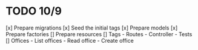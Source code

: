 # TODO 10/9

[x] Prepare migrations
[x] Seed the initial tags
[x] Prepare models
[x] Prepare factories
[] Prepare resources
[] Tags
    - Routes
    - Controller
    - Tests
[] Offices
    - List offices
    - Read office
    - Create office
